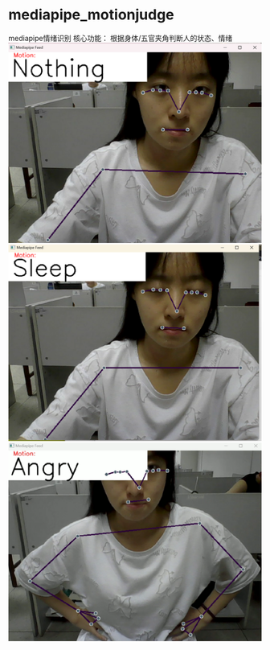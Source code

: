 # mediapipe_motionjudge
mediapipe情绪识别
核心功能：
根据身体/五官夹角判断人的状态、情绪
![](img/nothing.png)
![](img/sleep.png)
![](img/angry.png)
